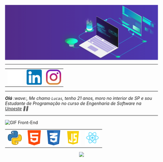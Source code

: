 <!-- Imagem no topo do Site -->
<div>
<img align="center" alt="Header" src="https://github.com/DevLuxor08/DevLuxor08/blob/main/img/dev3.gif" />
</div>

<!-- Barra de Enfeite -->
<div><hr></div>

<!-- Redes Sociais de Trbalho -->
<div  margin-top="10" align="center">
<table>
<tr>
<td><a href="https://github.com/DevLuxor08" target=”_blank”><img src="https://github.com/DevLuxor08/DevLuxor08/blob/main/img/github2.png?raw=true" width="50px" height="50px"/></td> 
<td><a href="https://www.linkedin.com/in/lucas-silva-martines/" target=”_blank”><img src="https://github.com/DevLuxor08/DevLuxor08/blob/main/img/linkedin2.png?raw=true" width="50px" height="50px"/></td>
<td><a href="https://www.instagram.com/devluxor/" target=”_blank”><img src="https://github.com/DevLuxor08/DevLuxor08/blob/main/img/insta2.png?raw=true" width="50px" height="50px"/></td>
</tr>  
</table>    
</div>

<!-- Barra de Enfeite -->
<div><hr></div>

 <!-- Texto informativo -->
<div>
<i> <b>Olá</b> :wave:, Me chamo <code>Lucas</code>, tenho 21 anos, moro no interior de SP e sou Estudante de Programação no curso de Engenharia de Software na  <a href="https://www.unoeste.br/" target="_blank">Unoeste</a> 👨‍💻</i>
</div>

<!-- Barra de Enfeite -->
<div><hr></div>

<!-- 1 -->
<div>
 <!-- GIF Rotativo -->
 <img height="20" alt="GIF" src="https://github.com/joaopauloaramuni/joaopauloaramuni/blob/main/img/skills.gif?raw=true"/>&nbsp;Front-End

<!-- Tabela onde fica as linguagens de progrmação -->
<table>
<tr>
<td><a href="https://www.python.org/" target=”_blank”><img src="https://github.com/DevLuxor08/DevLuxor08/blob/main/img/python.png?raw=true" width="50px" height="50px"/></td>
<td><a href="https://www.w3schools.com/html/" target=”_blank”><img src="https://github.com/DevLuxor08/DevLuxor08/blob/main/img/HTML1.png?raw=true" width="50px" height="50px"/></td>
<td><a href="https://www.w3schools.com/css/" target=”_blank”><img src="https://github.com/DevLuxor08/DevLuxor08/blob/main/img/css3.png?raw=true" width="50px" height="50px"/></td>
<td><a href="https://www.w3schools.com/js/default.asp/" target=”_blank”><img src="https://github.com/DevLuxor08/DevLuxor08/blob/main/img/js.png?raw=true" width="50px" height="50px"/></td>
<td><a href="https://pt-br.react.dev/" target=”_blank”><img src="https://github.com/DevLuxor08/DevLuxor08/blob/main/img/react.png" width="50px" height="50px"/></td>
</tr>
</table>
</div>

<div align="center" >
   
![](https://github-readme-stats.vercel.app/api/top-langs/?username=devluxor08&theme=radical&hide_border=false&include_all_commits=false&count_private=false&layout=compact) 

</div>
